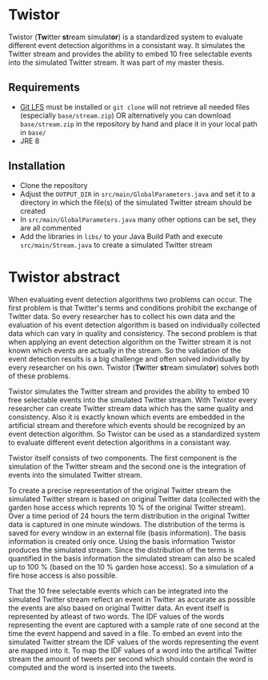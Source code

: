 # Twistor
Twistor (**Tw**itter **st**ream simulat**or**) is a standardized system to evaluate different event detection algorithms in a consistant way. It simulates the Twitter stream and provides the ability to embed 10 free selectable events into the simulated Twitter stream. It was part of my master thesis.

## Requirements
- [Git LFS](https://git-lfs.github.com/) must be installed or `git clone` will not retrieve all needed files (especially `base/stream.zip`) OR alternatively you can download `base/stream.zip` in the repository by hand and place it in your local path in `base/`
- JRE 8

## Installation
- Clone the repository
- Adjust the `OUTPUT_DIR` in `src/main/GlobalParameters.java` and set it to a directory in which the file(s) of the simulated Twitter stream should be created
- In `src/main/GlobalParameters.java` many other options can be set, they are all commented
- Add the libraries in `libs/` to your Java Build Path and execute `src/main/Stream.java` to create a simulated Twitter stream

# Twistor abstract
When evaluating event detection algorithms two problems can occur. The first problem is that Twitter's terms and conditions prohibit the exchange of Twitter data. So every researcher has to collect his own data and the evaluation of his event detection algorithm is based on individually collected data which can vary in quality and consistency. The second problem is that when applying an event detection algorithm on the Twitter stream it is not known which events are actually in the stream. So the validation of the event detection results is a big challenge and often solved individually by every researcher on his own. Twistor (**Tw**itter **st**ream simulat**or**) solves both of these problems.

Twistor simulates the Twitter stream and provides the ability to embed 10 free selectable events into the simulated Twitter stream. With Twistor every researcher can create Twitter stream data which has the same quality and consistency. Also it is exactly known which events are embedded in the artificial stream and therefore which events should be recognized by an event detection algorithm. So Twistor can be used as a standardized system to evaluate different event detection algorithms in a consistant way. 

Twistor itself consists of two components. The first component is the simulation of the Twitter stream and the second one is the integration of events into the simulated Twitter stream.

To create a precise representation of the original Twitter stream the simulated Twitter stream is based on original Twitter data (collected with the garden hose access which reprents 10 % of the original Twitter stream). Over a time period of 24 hours the term distribution in the original Twitter data is captured in one minute windows. The distribution of the terms is saved for every window in an external file (basis information). The basis information is created only once. Using the basis information Twistor produces the simulated stream. Since the distribution of the terms is quantified in the basis information the simulated stream can also be scaled up to 100 % (based on the 10 % garden hose access). So a simulation of a fire hose access is also possible.

That the 10 free selectable events which can be integrated into the simulated Twitter stream reflect an event in Twitter as accurate as possible the events are also based on original Twitter data. An event itself is represented by atleast of two words. The IDF values of the words representing the event are captured with a sample rate of one second at the time the event happend and saved in a file. To embed an event into the simulated Twitter stream the IDF values of the words representing the event are mapped into it. To map the IDF values of a word into the artifical Twitter stream the amount of tweets per second which should contain the word is computed and the word is inserted into the tweets.
